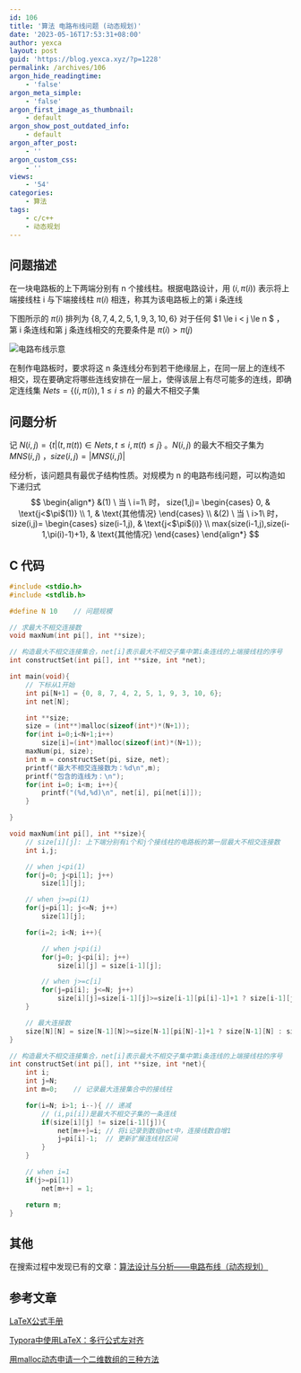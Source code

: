 ```yaml
---
id: 106
title: '算法 电路布线问题 (动态规划)'
date: '2023-05-16T17:53:31+08:00'
author: yexca
layout: post
guid: 'https://blog.yexca.xyz/?p=1228'
permalink: /archives/106
argon_hide_readingtime:
    - 'false'
argon_meta_simple:
    - 'false'
argon_first_image_as_thumbnail:
    - default
argon_show_post_outdated_info:
    - default
argon_after_post:
    - ''
argon_custom_css:
    - ''
views:
    - '54'
categories:
    - 算法
tags:
    - c/c++
    - 动态规划
---
```


## 问题描述

在一块电路板的上下两端分别有 n 个接线柱。根据电路设计，用 $(i, \pi(i))$ 表示将上端接线柱 i 与下端接线柱 $\pi(i)$ 相连，称其为该电路板上的第 i 条连线

下图所示的 $\pi(i)$ 排列为 $\{8, 7, 4, 2, 5, 1, 9, 3, 10, 6\}$ 对于任何 $1 \le i < j \le n $ ，第 i 条连线和第 j 条连线相交的充要条件是 $\pi(i)>\pi(j)$ 

![电路布线示意](https://cdn.staticaly.com/gh/yexca/image_hosting@master/2023/05-算法/电路布线示意.181oigem3xa8.webp)

在制作电路板时，要求将这 n 条连线分布到若干绝缘层上，在同一层上的连线不相交，现在要确定将哪些连线安排在一层上，使得该层上有尽可能多的连线，即确定连线集 $Nets=\{ (i,\pi(i)),1\le i\le n \}$ 的最大不相交子集

## 问题分析

记 $N(i,j)=\{ t|(t,\pi(t))\in Nets, t\le i, \pi(t) \le j \}$ 。$N(i,j)$ 的最大不相交子集为 $MNS(i,j)$ ，$size(i,j)=|MNS(i,j)|$ 

经分析，该问题具有最优子结构性质。对规模为 n 的电路布线问题，可以构造如下递归式
$$
\begin{align*}
&(1) \ 当 \ i=1\ 时，
size(1,j)= \begin{cases}
0, & \text{j<$\pi$(1)} \\
1, & \text{其他情况}
\end{cases}
\\
&(2) \ 当 \ i>1\ 时，
size(i,j)= \begin{cases}
size(i-1,j), & \text{j<$\pi$(i)} \\
max{size(i-1,j),size(i-1,\pi(i)-1)+1}, & \text{其他情况}
\end{cases}
\end{align*}
$$

## C 代码

```c
#include <stdio.h>
#include <stdlib.h>

#define N 10    // 问题规模

// 求最大不相交连接数
void maxNum(int pi[], int **size);

// 构造最大不相交连接集合，net[i]表示最大不相交子集中第i条连线的上端接线柱的序号
int constructSet(int pi[], int **size, int *net);

int main(void){
    // 下标从1开始
    int pi[N+1] = {0, 8, 7, 4, 2, 5, 1, 9, 3, 10, 6};
    int net[N];

    int **size;
    size = (int**)malloc(sizeof(int*)*(N+1));
    for(int i=0;i<N+1;i++)
        size[i]=(int*)malloc(sizeof(int)*(N+1));
    maxNum(pi, size);
    int m = constructSet(pi, size, net);   
    printf("最大不相交连接数为：%d\n",m);
    printf("包含的连线为：\n");
    for(int i=0; i<m; i++){
        printf("(%d,%d)\n", net[i], pi[net[i]]);
    }

}

void maxNum(int pi[], int **size){
    // size[i][j]: 上下端分别有i个和j个接线柱的电路板的第一层最大不相交连接数
    int i,j;

    // when j<pi(1)
    for(j=0; j<pi[1]; j++)
        size[1][j];

    // when j>=pi(1)
    for(j=pi[1]; j<=N; j++)
        size[1][j];

    for(i=2; i<N; i++){

        // when j<pi(i)
        for(j=0; j<pi[i]; j++)
            size[i][j] = size[i-1][j];   

        // when j>=c[i]
        for(j=pi[i]; j<=N; j++)
            size[i][j]=size[i-1][j]>=size[i-1][pi[i]-1]+1 ? size[i-1][j] : size[i-1][pi[i]-1]+1;
    }

    // 最大连接数
    size[N][N] = size[N-1][N]>=size[N-1][pi[N]-1]+1 ? size[N-1][N] : size[N-1][pi[N]-1]+1;
}

// 构造最大不相交连接集合，net[i]表示最大不相交子集中第i条连线的上端接线柱的序号
int constructSet(int pi[], int **size, int *net){
    int i;
    int j=N;
    int m=0;    // 记录最大连接集合中的接线柱

    for(i=N; i>1; i--){ // 递减
        // (i,pi[i])是最大不相交子集的一条连线
        if(size[i][j] != size[i-1][j]){
            net[m++]=i; // 将i记录到数组net中，连接线数自增1
            j=pi[i]-1;  // 更新扩展连线柱区间
        }
    }

    // when i=1
    if(j>=pi[1])
        net[m++] = 1;

    return m;
}
```

## 其他

在搜索过程中发现已有的文章：[算法设计与分析——电路布线（动态规划）](https://www.cnblogs.com/wkfvawl/p/11660698.html)

## 参考文章

[LaTeX公式手册](https://www.cnblogs.com/1024th/p/11623258.html)

[Typora中使用LaTeX：多行公式左对齐](https://blog.csdn.net/L_Chee/article/details/108831313)

[用malloc动态申请一个二维数组的三种方法](https://blog.csdn.net/fengxinlinux/article/details/51541003)
